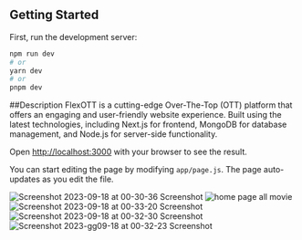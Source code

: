 ## Getting Started

First, run the development server:

```bash
npm run dev
# or
yarn dev
# or
pnpm dev
```
##Description
FlexOTT is a cutting-edge Over-The-Top (OTT) platform that offers an engaging and user-friendly website experience. Built using the latest technologies, including Next.js for frontend, MongoDB for database management, and Node.js for server-side functionality.

Open [http://localhost:3000](http://localhost:3000) with your browser to see the result.

You can start editing the page by modifying `app/page.js`. The page auto-updates as you edit the file.


![Screenshot 2023-09-18 at 00-30-36 Screenshot](https://github.com/rezowansifat/Ott-Platform-NextApp/assets/119602384/f588062d-eb5d-43b8-bad6-0d67b0cf87d1)
![home page all movie](https://github.com/rezowansifat/Ott-Platform-NextApp/assets/119602384/83cc5c2a-07ef-43f5-939b-1fe717cd177e)
![Screenshot 2023-09-18 at 00-33-20 Screenshot](https://github.com/rezowansifat/Ott-Platform-NextApp/assets/119602384/6ce09022-0ba3-4227-8b4f-e73b91b139b5)
![Screenshot 2023-09-18 at 00-32-30 Screenshot](https://github.com/rezowansifat/Ott-Platform-NextApp/assets/119602384/ccf4d090-e4b5-4f95-8b82-e2b07ca1ffcc)
![Screenshot 2023-gg09-18 at 00-32-23 Screenshot](https://github.com/rezowansifat/Ott-Platform-NextApp/assets/119602384/19a8f167-2b95-4a76-aed6-44d20e967e9a)

